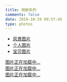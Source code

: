 ```yaml
---
title: 相册系列
comments: false
date: 2019-10-29 09:57:45
type: photos
---
```

<link rel="stylesheet" href="./ins.css">
<link rel="stylesheet" href="./photoswipe.css">
<link rel="stylesheet" href="./default-skin/default-skin.css">
<div class="tabs">
    <input type="hidden" id="tagType" value="1"/>
    <ul class="nav-tabs">
        <li class="tab active" onclick="loadPhotos(1)"><a href="#-1">风景图片</a></li>
        <li class="tab" onclick="loadPhotos(2)"><a href="#-2">个人图片</a></li>
        <li class="tab" onclick="loadPhotos(3)"><a href="#-3">宝贝图片</a></li>
    </ul>
    <div class="tab-content">
        <div class="tab-pane active" id="-1">
            <div class="instagram1 itemscope">
                <a href="https://hasaik.com" target="_blank" class="open-ins">图片正在加载中…</a>
            </div>
        </div>
        <div class="tab-pane" id="-2">
            <div class="instagram2 itemscope">
                <a href="https://hasaik.com" target="_blank" class="open-ins">图片正在加载中…</a>
            </div>
        </div>
        <div class="tab-pane" id="-3">
            <div class="instagram3 itemscope">
                <a href="https://hasaik.com" target="_blank" class="open-ins">图片正在加载中…</a>
            </div>
        </div>
    </div>
</div>

<script>
    (function () {
        var loadScript = function (path) {
            var $script = document.createElement('script')
            document.getElementsByTagName('body')[0].appendChild($script)
            $script.setAttribute('src', path)
        }
        setTimeout(function () {
            loadScript('./ins.js')
        }, 0)
    })()
</script>

<script>
    function loadPhotos(val) {
        $("#tagType").val(val)
        var loadScript = function (path) {
            var $script = document.createElement('script')
            document.getElementsByTagName('body')[0].appendChild($script)
            $script.setAttribute('src', path)
        }
        setTimeout(function () {
            debugger
            loadScript('./ins.js')
        }, 0)
    }
</script>
